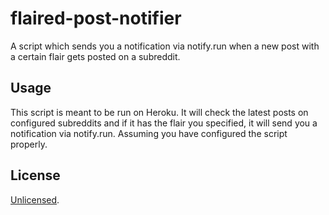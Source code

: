 # flaired-post-notifier

A script which sends you a notification via notify.run when a new post with a certain flair gets posted on a subreddit.

## Usage

This script is meant to be run on Heroku. It will check the latest posts on configured subreddits and if it has the flair you specified, it will send you a notification via notify.run. Assuming you have configured the script properly.

## License

[Unlicensed](./LICENSE).
